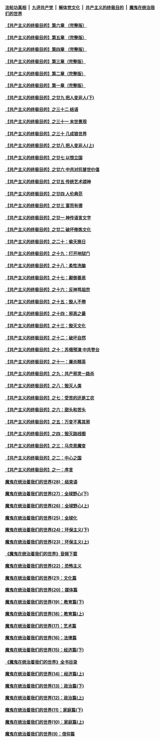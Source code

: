 ####  [法轮功真相](../../../../basic/blob/master/README.md?t=04290501) &nbsp;|&nbsp; [九评共产党](../../../../9ping.md/blob/master/README.md?t=04290501) &nbsp;|&nbsp; [解体党文化](../../../../jtdwh.md/blob/master/README.md?t=04290501)  &nbsp;|&nbsp; [共产主义的终极目的](../../../../gczydzjmd.md/blob/master/README.md?t=04290501) &nbsp;|&nbsp; [魔鬼在统治我们的世界](../../../../mgztzwmdsj.md/blob/master/README.md?t=04290501) 

#### [【共产主义的终极目的】第六章 （完整版）](../pages/nsc422/n11428913.md?t=04290501) 

#### [【共产主义的终极目的】第五章 （完整版）](../pages/nsc422/n11428912.md?t=04290501) 

#### [【共产主义的终极目的】第四章 （完整版）](../pages/nsc422/n11428907.md?t=04290501) 

#### [【共产主义的终极目的】第三章（完整版）](../pages/nsc422/n11428848.md?t=04290501) 

#### [【共产主义的终极目的】第二章（完整版）](../pages/nsc422/n11428831.md?t=04290501) 

#### [【共产主义的终极目的】第一章（完整版）](../pages/nsc422/n11417651.md?t=04290501) 

#### [【共产主义的终极目的】之廿九 把人变非人(下)](../pages/nsc422/n11344140.md?t=04290501) 

#### [【共产主义的终极目的】之三十二 结语](../pages/nsc422/n11360535.md?t=04290501) 

#### [【共产主义的终极目的】之三十一 末世景观](../pages/nsc422/n11351129.md?t=04290501) 

#### [【共产主义的终极目的】之三十 几成狼世界](../pages/nsc422/n11348280.md?t=04290501) 

#### [【共产主义的终极目的】之廿八 把人变非人(上)](../pages/nsc422/n11340492.md?t=04290501) 

#### [【共产主义的终极目的】之廿七 以恨立国](../pages/nsc422/n11336944.md?t=04290501) 

#### [【共产主义的终极目的】之廿六 中共对抗普世价值](../pages/nsc422/n11324785.md?t=04290501) 

#### [【共产主义的终极目的】之廿五 传统艺术颂神](../pages/nsc422/n11296396.md?t=04290501) 

#### [【共产主义的终极目的】之廿四 人伦典范](../pages/nsc422/n11296397.md?t=04290501) 

#### [【共产主义的终极目的】之廿三 富而有德](../pages/nsc422/n11283598.md?t=04290501) 

#### [【共产主义的终极目的】之廿一 神传语言文字](../pages/nsc422/n11263265.md?t=04290501) 

#### [【共产主义的终极目的】之廿二 破坏修炼文化](../pages/nsc422/n11245728.md?t=04290501) 

#### [【共产主义的终极目的】之二十：偷天换日](../pages/nsc422/n11238846.md?t=04290501) 

#### [【共产主义的终极目的】之十九：打开地狱门](../pages/nsc422/n11206376.md?t=04290501) 

#### [【共产主义的终极目的】之十八：柔性洗脑](../pages/nsc422/n11199994.md?t=04290501) 

#### [【共产主义的终极目的】之十七：颠倒善恶](../pages/nsc422/n11179782.md?t=04290501) 

#### [【共产主义的终极目的】之十六：反神骂祖宗](../pages/nsc422/n11166798.md?t=04290501) 

#### [【共产主义的终极目的】之十五：毁人不倦](../pages/nsc422/n11166792.md?t=04290501) 

#### [【共产主义的终极目的】之十四：邪恶之最](../pages/nsc422/n11150249.md?t=04290501) 

#### [【共产主义的终极目的】之十三：毁灭文化](../pages/nsc422/n11135227.md?t=04290501) 

#### [【共产主义的终极目的】之十二：破坏自然](../pages/nsc422/n11135214.md?t=04290501) 

#### [【共产主义的终极目的】之十：苏俄预演 中共登台](../pages/nsc422/n11118424.md?t=04290501) 

#### [【共产主义的终极目的】之十一：屠杀精英](../pages/nsc422/n11118442.md?t=04290501) 

#### [【共产主义的终极目的】之九：共产邪灵一路杀](../pages/nsc422/n11114139.md?t=04290501) 

#### [【共产主义的终极目的】之八：毁灭人类](../pages/nsc422/n11108503.md?t=04290501) 

#### [【共产主义的终极目的】之七：受苦的还是工农](../pages/nsc422/n11101809.md?t=04290501) 

#### [【共产主义的终极目的】之六：甜头和苦头](../pages/nsc422/n11096971.md?t=04290501) 

#### [【共产主义的终极目的】之五：万变不离其邪](../pages/nsc422/n11091285.md?t=04290501) 

#### [【共产主义的终极目的】之四：毁灭路线图](../pages/nsc422/n11086284.md?t=04290501) 

#### [【共产主义的终极目的】之三：马克思魔变](../pages/nsc422/n11061941.md?t=04290501) 

#### [【共产主义的终极目的】之二：中心之国](../pages/nsc422/n11047728.md?t=04290501) 

#### [【共产主义的终极目的】之一：序言](../pages/nsc422/n11086077.md?t=04290501) 

#### [魔鬼在统治着我们的世界(28)：结束语](../pages/nsc422/n10936246.md?t=04290501) 

#### [魔鬼在统治着我们的世界(27)：全球野心(下)](../pages/nsc422/n10928319.md?t=04290501) 

#### [魔鬼在统治着我们的世界(26)：全球野心(上)](../pages/nsc422/n10900318.md?t=04290501) 

#### [魔鬼在统治着我们的世界(25)：全球化](../pages/nsc422/n10788205.md?t=04290501) 

#### [魔鬼在统治着我们的世界(24)：环保主义(下)](../pages/nsc422/n10695307.md?t=04290501) 

#### [魔鬼在统治着我们的世界(23)：环保主义(上)](../pages/nsc422/n10688613.md?t=04290501) 

#### [《魔鬼在统治着我们的世界》音频下载](../pages/nsc422/n10635553.md?t=04290501) 

#### [魔鬼在统治着我们的世界(22)：恐怖主义](../pages/nsc422/n10614727.md?t=04290501) 

#### [魔鬼在统治着我们的世界(21)：文化篇](../pages/nsc422/n10597706.md?t=04290501) 

#### [魔鬼在统治着我们的世界(20)：媒体篇](../pages/nsc422/n10586579.md?t=04290501) 

#### [魔鬼在统治着我们的世界(19)：教育篇(下)](../pages/nsc422/n10564808.md?t=04290501) 

#### [魔鬼在统治着我们的世界(18)：教育篇(上)](../pages/nsc422/n10526970.md?t=04290501) 

#### [魔鬼在统治着我们的世界(17)：艺术篇](../pages/nsc422/n10499093.md?t=04290501) 

#### [魔鬼在统治着我们的世界(16)：法律篇](../pages/nsc422/n10485969.md?t=04290501) 

#### [魔鬼在统治着我们的世界(15)：经济篇(下)](../pages/nsc422/n10469975.md?t=04290501) 

#### [《魔鬼在统治着我们的世界》全书目录](../pages/nsc422/n10464261.md?t=04290501) 

#### [魔鬼在统治着我们的世界(14)：经济篇(上)](../pages/nsc422/n10457370.md?t=04290501) 

#### [魔鬼在统治着我们的世界(13)：政治篇(下)](../pages/nsc422/n10448270.md?t=04290501) 

#### [魔鬼在统治着我们的世界(12)：政治篇(上)](../pages/nsc422/n10444576.md?t=04290501) 

#### [魔鬼在统治着我们的世界(11)：家庭篇(下)](../pages/nsc422/n10440961.md?t=04290501) 

#### [魔鬼在统治着我们的世界(10)：家庭篇(上)](../pages/nsc422/n10435448.md?t=04290501) 

#### [魔鬼在统治着我们的世界(9)：信仰篇](../pages/nsc422/n10432159.md?t=04290501) 

